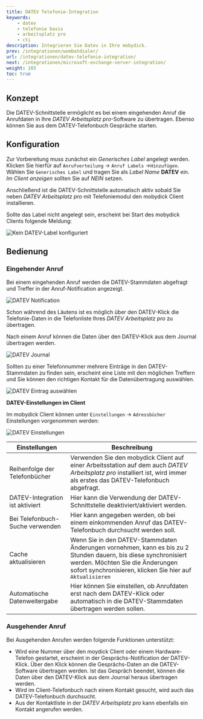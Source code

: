 ```yaml
---
title: DATEV Telefonie-Integration
keywords:
    - datev
    - telefonie basis
    - arbeitsplatz pro
    - cti
description: Integrieren Sie Datev in Ihre mobydick.
prev: /integrationen/wombatdialer/
url: /integrationen/datev-telefonie-integration/
next: /integrationen/microsoft-exchange-server-integration/
weight: 103
toc: true
---
```


## Konzept

Die DATEV-Schnittstelle ermöglicht es bei einem eingehenden Anruf die Anrufdaten in Ihre *DATEV Arbeitsplatz pro*-Software zu übertragen. Ebenso können Sie aus dem DATEV-Telefonbuch Gespräche starten.

## Konfiguration

Zur Vorbereitung muss zunächst ein *Generisches Label* angelegt werden. Klicken Sie hierfür auf `Anrufverteilung` -> `Anruf Labels` ->`Hinzufügen`. Wählen Sie `Generisches Label` und tragen Sie als *Label Name* **DATEV** ein. *Im Client anzeigen* sollten Sie auf *NEIN* setzen.

Anschließend ist die DATEV-Schnittstelle automatisch aktiv sobald Sie neben *DATEV Arbeitsplatz pro* mit Telefoniemodul den mobydick Client installieren.

Sollte das Label nicht angelegt sein, erscheint bei Start des mobydick Clients folgende Meldung:

![Kein DATEV-Label konfiguriert](/datev-no-label.PNG?width=250px)

## Bedienung

### Eingehender Anruf

Bei einem eingehenden Anruf werden die DATEV-Stammdaten abgefragt und Treffer in der Anruf-Notification angezeigt.

![DATEV Notification](/datev_notification.PNG)

Schon während des Läutens ist es möglich über den DATEV-Klick die Telefonie-Daten in die Telefonliste Ihres *DATEV Arbeitsplatz pro* zu übertragen.

Nach einem Anruf können die Daten über den DATEV-Klick aus dem Journal übertragen werden.

![DATEV Journal](/datev_journal.PNG)

Sollten zu einer Telefonnummer mehrere Einträge in den DATEV-Stammdaten zu finden sein, erscheint eine Liste mit den möglichen Treffern und Sie können den richtigen Kontakt für die Datenübertragung auswählen.

![DATEV Eintrag auswählen](/datev_eintrag_auswaehlen.PNG)

**DATEV-Einstellungen im Client**

Im mobydick Client können unter `Einstellungen` -> `Adressbücher` Einstellungen vorgenommen werden:

![DATEV Einstellungen](/datev_automatisch.PNG)

|Einstellungen|Beschreibung|
|---|---|
|Reihenfolge der Telefonbücher|Verwenden Sie den mobydick Client auf einer Arbeitsstation auf dem auch *DATEV Arbeitsplatz pro* installiert ist, wird immer als erstes das DATEV-Telefonbuch abgefragt.|
|DATEV-Integration ist aktiviert|Hier kann die Verwendung der DATEV-Schnittstelle deaktiviert/aktiviert werden.|
|Bei Telefonbuch-Suche verwenden|Hier kann angegeben werden, ob bei einem einkommenden Anruf das DATEV-Telefonbuch durchsucht werden soll.|
|Cache aktualisieren|Wenn Sie in den DATEV-Stammdaten Änderungen vornehmen, kann es bis zu 2 Stunden dauern, bis diese synchronisiert werden. Möchten Sie die Änderungen sofort synchronisieren, klicken Sie hier auf `Aktualisieren`|
|Automatische Datenweitergabe|Hier können Sie einstellen, ob Anrufdaten erst nach dem DATEV-Klick oder automatisch in die DATEV-Stammdaten übertragen werden sollen.|


### Ausgehender Anruf

Bei Ausgehenden Anrufen werden folgende Funktionen unterstützt:

* Wird eine Nummer über den moydick Client oder einem Hardware-Telefon gestartet, erscheint in der Gesprächs-Notification der DATEV-Klick. Über den Klick können die Gesprächs-Daten an die DATEV-Software übertragen werden. Ist das Gespräch beendet, können die Daten über den DATEV-Klick aus dem Journal heraus übertragen werden.
* Wird im  Client-Telefonbuch nach einem Kontakt gesucht, wird auch das DATEV-Telefonbuch durchsucht.
* Aus der Kontaktliste in der *DATEV Arbeitsplatz pro* kann ebenfalls ein Kontakt angerufen werden.
